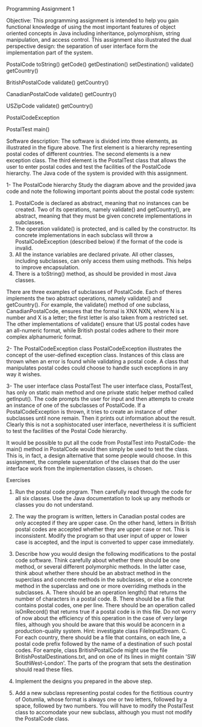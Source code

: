 Programming Assignment 1

Objective:
This programming assignment is intended to help you gain functional knowledge of using the most
important features of object oriented concepts in Java including inheritance, polymorphism, string
manipulation, and access control. This assignment also illustrated the dual perspective design: the
separation of user interface form the implementation part of the system.

PostalCode
toString()
getCode()
getDestination()
setDestination()
validate()
getCountry()

BritishPostalCode
validate()
getCountry()

CanadianPostalCode
validate()
getCountry()

USZipCode
validate()
getCountry()

PostalCodeException

PostalTest
main()

Software description:
The software is divided into three elements, as illustrated in the figure above. The first element
is a hierarchy representing postal codes of different countries. The second elements is a new exception
class. The third element is the PostalTest class that allows the user to enter postal codes and test the
facilities of the PostalCode hierarchy. The Java code of the system is provided with this assignment.

1- The PostalCode hierarchy
Study the diagram above and the provided java code and note the following important points about the
postal code system:
1. PostalCode is declared as abstract, meaning that no instances can be created. Two of its operations,
namely validate() and getCountry(), are abstract, meaning that they must be given concrete implementations
in subclasses.
2. The operation validate() is protected, and is called by the constructor. Its concrete implementations
in each subclass will throw a PostalCodeException (described below) if the format of the code is invalid.
3. All the instance variables are declared private. All other classes, including subclasses, can only
access them using methods. This helps to improve encapsulation.
4. There is a toString() method, as should be provided in most Java classes.

There are three examples of subclasses of PostalCode. Each of theres implements the two abstract operations,
namely validate() and getCountry(). For example, the validate() method of one subclass, CanadianPostalCode,
ensures that the formal is XNX NXN, where N is a number and X is a letter; the first letter is also taken from
a restricted set. The other implementations of validate() ensure that US postal codes have an all-numeric
format, while British postal codes adhere to their more complex alphanumeric format.

2- The PostalCodeException class
PostalCodeException illustrates the concept of the user-defined exception class. Instances of this class
are thrown when an error is found while validating a postal code. A class that manipulates postal codes
could choose to handle such exceptions in any way it wishes.

3- The user interface class PostalTest
The user interface class, PostalTest, has only on static main method and one private static helper method
called getInput(). The code prompts the user for input and then attempts to create an instance of one of
the subclasses of PostalCode. If a PostalCodeException is thrown, it tries to create an instance of other
subclasses until none remain. Then it prints out information about the result. Clearly this is not a
sophistocated user interface, nevertheless it is sufficient to test the facilities of the Postal Code
hierarchy.

It would be possible to put all the code from PostalTest into PostalCode- the main() method in PostalCode
would then simply be used to test the class. This is, in fact, a design alternative that some people
would choose. In this assignment, the complete superstation of the classes that do the user interface
work from the implementation classes, is chosen.

Exercises
1. Run the postal code program. Then carefully read through the code for all six classes. 
Use the Java documentation to look up any methods or classes you do not understand.

2. The way the program is written, letters in Canadian postal codes are only accepted if they
are upper case. On the other hand, letters in British postal codes are accepted whether they are
upper case or not. This is inconsistent. Modify the program so that user input of upper or lower
case is accepted, and the input is converted to upper case immediately.

3. Describe how you would design the following modifications to the postal code software. Think
carefully about whether there should be one method, or several different polymorphic methods.
In the latter case, think about whether there should be an abstract method in the superclass and
concrete methods in the subclasses, or else a concrete method in the superclass and one or more
overriding methods in the subclasses.
A. There should be an operation length() that returns the number of characters in a postal code.
B. There should be a file that contains postal codes, one per line. There should be an operation
called isOnRecord() that returns true if a postal code is in this file. Do not worry of now about
the efficiency of this operation in the case of very large files, although you should be aware that
this would be aconcern in a production-quality system. Hint: investigate class FileInputStream.
C. For each country, there should be a file that contains, on each line, a postal code prefix
followed by the name of a destination of such postal codes. For eample, class BritishPostalCode
might use the file BritishPostalDestinations.txt, and on one of its lines in might contain 'SW
SouthWest-London'. The parts of the program that sets the destination should read these files.

4. Implement the designs you prepared in the above step.

5. Add a new subclass representing postal codes for the fictitious country of Ootumlia,
whose format is always one or two letters, followed by a space, followed by two numbers. You will
have to modify the PostalTest class to accomodate your new subclass, although you must not modify the
PostalCode class.
